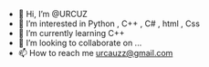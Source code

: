 - 👋 Hi, I’m @URCUZ
- 👀 I’m interested in Python , C++ , C# , html , Css
- 🌱 I’m currently learning C++
- 💞️ I’m looking to collaborate on ...
- 📫 How to reach me urcauzz@gmail.com

<!---
URCUZ/URCUZ is a ✨ special ✨ repository because its `README.md` (this file) appears on your GitHub profile.
You can click the Preview link to take a look at your changes.
--->
